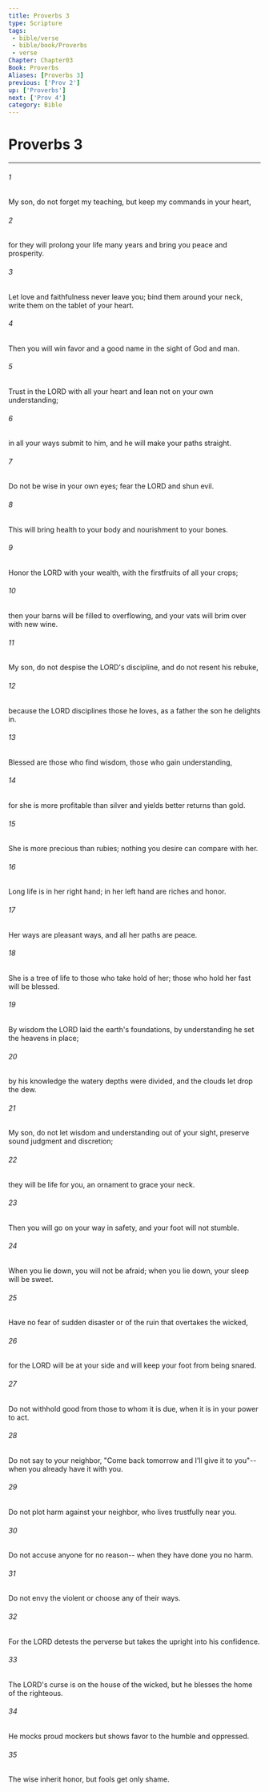 ```yaml
---
title: Proverbs 3
type: Scripture
tags:
 - bible/verse
 - bible/book/Proverbs
 - verse
Chapter: Chapter03
Book: Proverbs
Aliases: [Proverbs 3]
previous: ['Prov 2']
up: ['Proverbs']
next: ['Prov 4']
category: Bible
---
```

# Proverbs 3

***


###### 1 
My son, do not forget my teaching, but keep my commands in your heart, 

###### 2 
for they will prolong your life many years and bring you peace and prosperity. 

###### 3 
Let love and faithfulness never leave you; bind them around your neck, write them on the tablet of your heart. 

###### 4 
Then you will win favor and a good name in the sight of God and man. 

###### 5 
Trust in the LORD with all your heart and lean not on your own understanding; 

###### 6 
in all your ways submit to him, and he will make your paths straight. 

###### 7 
Do not be wise in your own eyes; fear the LORD and shun evil. 

###### 8 
This will bring health to your body and nourishment to your bones. 

###### 9 
Honor the LORD with your wealth, with the firstfruits of all your crops; 

###### 10 
then your barns will be filled to overflowing, and your vats will brim over with new wine. 

###### 11 
My son, do not despise the LORD's discipline, and do not resent his rebuke, 

###### 12 
because the LORD disciplines those he loves, as a father the son he delights in. 

###### 13 
Blessed are those who find wisdom, those who gain understanding, 

###### 14 
for she is more profitable than silver and yields better returns than gold. 

###### 15 
She is more precious than rubies; nothing you desire can compare with her. 

###### 16 
Long life is in her right hand; in her left hand are riches and honor. 

###### 17 
Her ways are pleasant ways, and all her paths are peace. 

###### 18 
She is a tree of life to those who take hold of her; those who hold her fast will be blessed. 

###### 19 
By wisdom the LORD laid the earth's foundations, by understanding he set the heavens in place; 

###### 20 
by his knowledge the watery depths were divided, and the clouds let drop the dew. 

###### 21 
My son, do not let wisdom and understanding out of your sight, preserve sound judgment and discretion; 

###### 22 
they will be life for you, an ornament to grace your neck. 

###### 23 
Then you will go on your way in safety, and your foot will not stumble. 

###### 24 
When you lie down, you will not be afraid; when you lie down, your sleep will be sweet. 

###### 25 
Have no fear of sudden disaster or of the ruin that overtakes the wicked, 

###### 26 
for the LORD will be at your side and will keep your foot from being snared. 

###### 27 
Do not withhold good from those to whom it is due, when it is in your power to act. 

###### 28 
Do not say to your neighbor, "Come back tomorrow and I'll give it to you"-- when you already have it with you. 

###### 29 
Do not plot harm against your neighbor, who lives trustfully near you. 

###### 30 
Do not accuse anyone for no reason-- when they have done you no harm. 

###### 31 
Do not envy the violent or choose any of their ways. 

###### 32 
For the LORD detests the perverse but takes the upright into his confidence. 

###### 33 
The LORD's curse is on the house of the wicked, but he blesses the home of the righteous. 

###### 34 
He mocks proud mockers but shows favor to the humble and oppressed. 

###### 35 
The wise inherit honor, but fools get only shame. 
